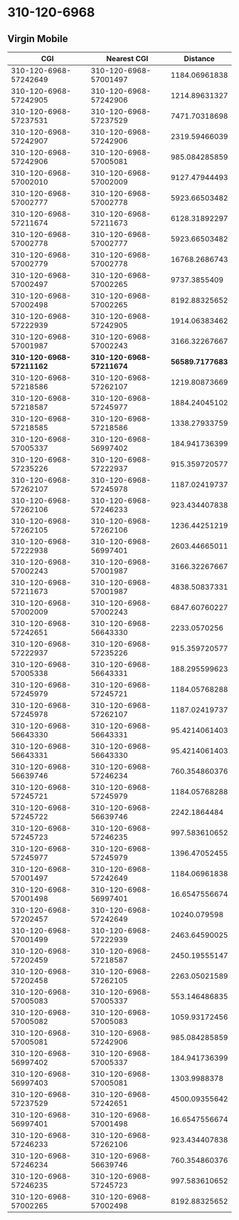 # 310-120-6968
## Virgin Mobile


| CGI | Nearest CGI | Distance |
|-----|-------------|----------|
| 310-120-6968-57242649 | 310-120-6968-57001497 | 1184.06961838 |
| 310-120-6968-57242905 | 310-120-6968-57242906 | 1214.89631327 |
| 310-120-6968-57237531 | 310-120-6968-57237529 | 7471.70318698 |
| 310-120-6968-57242907 | 310-120-6968-57242906 | 2319.59466039 |
| 310-120-6968-57242906 | 310-120-6968-57005081 | 985.084285859 |
| 310-120-6968-57002010 | 310-120-6968-57002009 | 9127.47944493 |
| 310-120-6968-57002777 | 310-120-6968-57002778 | 5923.66503482 |
| 310-120-6968-57211674 | 310-120-6968-57211673 | 6128.31892297 |
| 310-120-6968-57002778 | 310-120-6968-57002777 | 5923.66503482 |
| 310-120-6968-57002779 | 310-120-6968-57002778 | 16768.2686743 |
| 310-120-6968-57002497 | 310-120-6968-57002265 | 9737.3855409 |
| 310-120-6968-57002498 | 310-120-6968-57002265 | 8192.88325652 |
| 310-120-6968-57222939 | 310-120-6968-57242905 | 1914.06383462 |
| 310-120-6968-57001987 | 310-120-6968-57002243 | 3166.32267667 |
| **310-120-6968-57211162** | **310-120-6968-57211674** | **56589.7177683** |
| 310-120-6968-57218586 | 310-120-6968-57262107 | 1219.80873669 |
| 310-120-6968-57218587 | 310-120-6968-57245977 | 1884.24045102 |
| 310-120-6968-57218585 | 310-120-6968-57218586 | 1338.27933759 |
| 310-120-6968-57005337 | 310-120-6968-56997402 | 184.941736399 |
| 310-120-6968-57235226 | 310-120-6968-57222937 | 915.359720577 |
| 310-120-6968-57262107 | 310-120-6968-57245978 | 1187.02419737 |
| 310-120-6968-57262106 | 310-120-6968-57246233 | 923.434407838 |
| 310-120-6968-57262105 | 310-120-6968-57262106 | 1236.44251219 |
| 310-120-6968-57222938 | 310-120-6968-56997401 | 2603.44665011 |
| 310-120-6968-57002243 | 310-120-6968-57001987 | 3166.32267667 |
| 310-120-6968-57211673 | 310-120-6968-57001987 | 4838.50837331 |
| 310-120-6968-57002009 | 310-120-6968-57002243 | 6847.60760227 |
| 310-120-6968-57242651 | 310-120-6968-56643330 | 2233.0570256 |
| 310-120-6968-57222937 | 310-120-6968-57235226 | 915.359720577 |
| 310-120-6968-57005338 | 310-120-6968-56643331 | 188.295599623 |
| 310-120-6968-57245979 | 310-120-6968-57245721 | 1184.05768288 |
| 310-120-6968-57245978 | 310-120-6968-57262107 | 1187.02419737 |
| 310-120-6968-56643330 | 310-120-6968-56643331 | 95.4214061403 |
| 310-120-6968-56643331 | 310-120-6968-56643330 | 95.4214061403 |
| 310-120-6968-56639746 | 310-120-6968-57246234 | 760.354860376 |
| 310-120-6968-57245721 | 310-120-6968-57245979 | 1184.05768288 |
| 310-120-6968-57245722 | 310-120-6968-56639746 | 2242.1864484 |
| 310-120-6968-57245723 | 310-120-6968-57246235 | 997.583610652 |
| 310-120-6968-57245977 | 310-120-6968-57245979 | 1396.47052455 |
| 310-120-6968-57001497 | 310-120-6968-57242649 | 1184.06961838 |
| 310-120-6968-57001498 | 310-120-6968-56997401 | 16.6547556674 |
| 310-120-6968-57202457 | 310-120-6968-57242649 | 10240.079598 |
| 310-120-6968-57001499 | 310-120-6968-57222939 | 2463.64590025 |
| 310-120-6968-57202459 | 310-120-6968-57218587 | 2450.19555147 |
| 310-120-6968-57202458 | 310-120-6968-57262105 | 2263.05021589 |
| 310-120-6968-57005083 | 310-120-6968-57005337 | 553.146486835 |
| 310-120-6968-57005082 | 310-120-6968-57005083 | 1059.93172456 |
| 310-120-6968-57005081 | 310-120-6968-57242906 | 985.084285859 |
| 310-120-6968-56997402 | 310-120-6968-57005337 | 184.941736399 |
| 310-120-6968-56997403 | 310-120-6968-57005081 | 1303.9988378 |
| 310-120-6968-57237529 | 310-120-6968-57242651 | 4500.09355642 |
| 310-120-6968-56997401 | 310-120-6968-57001498 | 16.6547556674 |
| 310-120-6968-57246233 | 310-120-6968-57262106 | 923.434407838 |
| 310-120-6968-57246234 | 310-120-6968-56639746 | 760.354860376 |
| 310-120-6968-57246235 | 310-120-6968-57245723 | 997.583610652 |
| 310-120-6968-57002265 | 310-120-6968-57002498 | 8192.88325652 |
